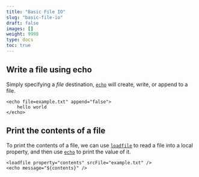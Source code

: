 ```yaml
---
title: "Basic File IO"
slug: "basic-file-io"
draft: false
images: []
weight: 9998
type: docs
toc: true
---
```


## Write a file using echo
Simply specifying a _file_ destination, [`echo`][1] will create, write, or append to a file.

    <echo file=example.txt" append="false">
        hello world
    </echo>


  [1]: https://ant.apache.org/manual/Tasks/echo.html

## Print the contents of a file
To print the contents of a file, we can use [`loadfile`][1] to read a file into a local property, and then use [`echo`][2] to print the value of it.

    <loadfile property="contents" srcFile="example.txt" />
    <echo message="${contents}" />


  [1]: https://ant.apache.org/manual/Tasks/loadfile.html
  [2]: https://ant.apache.org/manual/Tasks/echo.html

